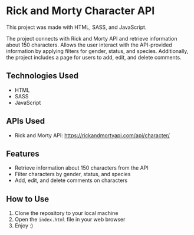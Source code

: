 # Rick and Morty Character API

This project was made with HTML, SASS, and JavaScript.

The project connects with Rick and Morty API and retrieve information about 150 characters. Allows the user interact with the API-provided information by applying filters for gender, status, and species. Additionally, the project includes a page for users to add, edit, and delete comments.

## Technologies Used

- HTML
- SASS
- JavaScript

## APIs Used

- Rick and Morty API: https://rickandmortyapi.com/api/character/

## Features

- Retrieve information about 150 characters from the API
- Filter characters by gender, status, and species
- Add, edit, and delete comments on characters

## How to Use

1. Clone the repository to your local machine
2. Open the `index.html` file in your web browser
3. Enjoy :)

